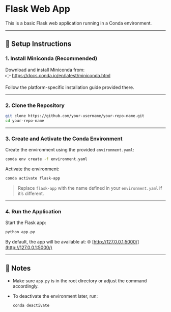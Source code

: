 # Flask Web App

This is a basic Flask web application running in a Conda environment.

---

## 🔧 Setup Instructions

### 1. Install Miniconda (Recommended)

Download and install Miniconda from:  
👉 https://docs.conda.io/en/latest/miniconda.html

Follow the platform-specific installation guide provided there.

---

### 2. Clone the Repository

```bash
git clone https://github.com/your-username/your-repo-name.git
cd your-repo-name
````

---

### 3. Create and Activate the Conda Environment

Create the environment using the provided `environment.yaml`:

```bash
conda env create -f environment.yaml
```

Activate the environment:

```bash
conda activate flask-app
```

> Replace `flask-app` with the name defined in your `environment.yaml` if it’s different.

---

### 4. Run the Application

Start the Flask app:

```bash
python app.py
```

By default, the app will be available at:
🌐 [http://127.0.0.1:5000/](http://127.0.0.1:5000/)

---

## 📝 Notes

* Make sure `app.py` is in the root directory or adjust the command accordingly.
* To deactivate the environment later, run:

  ```bash
  conda deactivate
  ```
